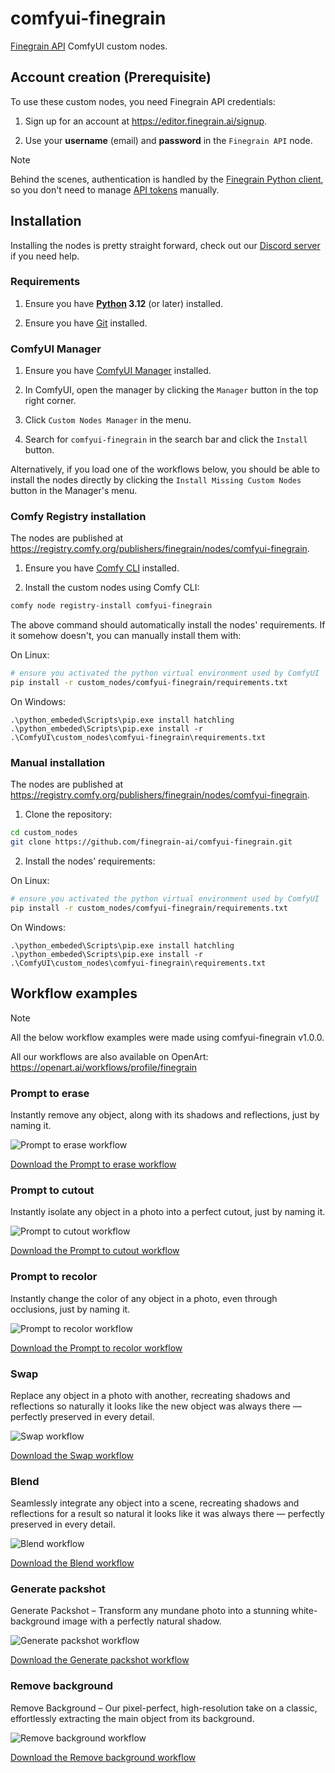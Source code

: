 # comfyui-finegrain

[Finegrain API](https://api.finegrain.ai/doc/) ComfyUI custom nodes.

## Account creation (Prerequisite)

To use these custom nodes, you need Finegrain API credentials:

1. Sign up for an account at https://editor.finegrain.ai/signup.

2. Use your **username** (email) and **password** in the `Finegrain API` node.

> [!Note]
> Behind the scenes, authentication is handled by the [Finegrain Python client](https://github.com/finegrain-ai/finegrain-python/),
> so you don't need to manage [API tokens](https://api.finegrain.ai/doc/authentication/) manually.

## Installation

Installing the nodes is pretty straight forward, check out our [Discord server](https://discord.gg/a4w4jXJ6) if you need help.

### Requirements

1. Ensure you have **[Python](https://www.python.org/) 3.12** (or later) installed.

2. Ensure you have [Git](https://git-scm.com/) installed.

### ComfyUI Manager

1. Ensure you have [ComfyUI Manager](https://github.com/ltdrdata/ComfyUI-Manager?tab=readme-ov-file#comfyui-manager) installed.

2. In ComfyUI, open the manager by clicking the `Manager` button in the top right corner.

3. Click `Custom Nodes Manager` in the menu.

4. Search for `comfyui-finegrain` in the search bar and click the `Install` button.

Alternatively, if you load one of the workflows below, you should be able to install the nodes directly
by clicking the `Install Missing Custom Nodes` button in the Manager's menu.

### Comfy Registry installation

The nodes are published at https://registry.comfy.org/publishers/finegrain/nodes/comfyui-finegrain.

1. Ensure you have [Comfy CLI](https://docs.comfy.org/comfy-cli/getting-started) installed.

2. Install the custom nodes using Comfy CLI:

```bash
comfy node registry-install comfyui-finegrain
```

The above command should automatically install the nodes' requirements.
If it somehow doesn't, you can manually install them with:

On Linux:
```bash
# ensure you activated the python virtual environment used by ComfyUI
pip install -r custom_nodes/comfyui-finegrain/requirements.txt
```

On Windows:
```shell
.\python_embeded\Scripts\pip.exe install hatchling
.\python_embeded\Scripts\pip.exe install -r .\ComfyUI\custom_nodes\comfyui-finegrain\requirements.txt
```

### Manual installation

The nodes are published at https://registry.comfy.org/publishers/finegrain/nodes/comfyui-finegrain.

1. Clone the repository:

```bash
cd custom_nodes
git clone https://github.com/finegrain-ai/comfyui-finegrain.git
```

2. Install the nodes' requirements:

On Linux:
```bash
# ensure you activated the python virtual environment used by ComfyUI
pip install -r custom_nodes/comfyui-finegrain/requirements.txt
```

On Windows:
```shell
.\python_embeded\Scripts\pip.exe install hatchling
.\python_embeded\Scripts\pip.exe install -r .\ComfyUI\custom_nodes\comfyui-finegrain\requirements.txt
```

## Workflow examples

> [!Note]
> All the below workflow examples were made using comfyui-finegrain v1.0.0.

All our workflows are also available on OpenArt: https://openart.ai/workflows/profile/finegrain

### Prompt to erase

Instantly remove any object, along with its shadows and reflections, just by naming it.

![Prompt to erase workflow](assets/workflows/erase.webp?raw=true)

[Download the Prompt to erase workflow](assets/workflows/erase.json)

### Prompt to cutout

Instantly isolate any object in a photo into a perfect cutout, just by naming it.

![Prompt to cutout workflow](assets/workflows/cutout.webp?raw=true)

[Download the Prompt to cutout workflow](assets/workflows/cutout.json)

### Prompt to recolor

Instantly change the color of any object in a photo, even through occlusions, just by naming it.

![Prompt to recolor workflow](assets/workflows/recolor.webp?raw=true)

[Download the Prompt to recolor workflow](assets/workflows/recolor.json)

### Swap

Replace any object in a photo with another, recreating shadows and reflections so naturally it looks like the new object was always there — perfectly preserved in every detail.

![Swap workflow](assets/workflows/swap.webp?raw=true)

[Download the Swap workflow](assets/workflows/swap.json)

### Blend

Seamlessly integrate any object into a scene, recreating shadows and reflections for a result so natural it looks like it was always there — perfectly preserved in every detail.

![Blend workflow](assets/workflows/blend.webp?raw=true)

[Download the Blend workflow](assets/workflows/blend.json)

### Generate packshot

Generate Packshot – Transform any mundane photo into a stunning white-background image with a perfectly natural shadow.

![Generate packshot workflow](assets/workflows/packshot.webp?raw=true)

[Download the Generate packshot workflow](assets/workflows/packshot.json)

### Remove background

Remove Background – Our pixel-perfect, high-resolution take on a classic, effortlessly extracting the main object from its background.

![Remove background workflow](assets/workflows/removebg.webp?raw=true)

[Download the Remove background workflow](assets/workflows/removebg.json)
